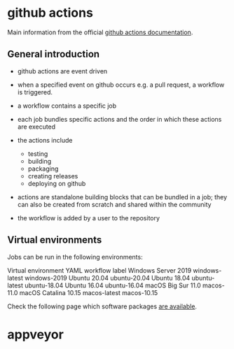 # github actions

Main information from the official [github actions documentation](https://docs.github.com/en/actions).

## General introduction

- github actions are event driven
- when a specified event on github occurs e.g. a pull request, a workflow is triggered.
- a workflow contains a specific job
- each job bundles specific actions and the order in which these actions are executed
- the actions include
  - testing
  - building
  - packaging
  - creating releases
  - deploying on github
- actions are standalone building blocks that can be bundled in a job; they can also be created from scratch and shared within the community

- the workflow is added by a user to the repository

## Virtual environments

Jobs can be run in the following environments:

Virtual environment     YAML workflow label
Windows Server 2019     windows-latest
                        windows-2019
Ubuntu 20.04            ubuntu-20.04
Ubuntu 18.04            ubuntu-latest
                        ubuntu-18.04
Ubuntu 16.04            ubuntu-16.04
macOS Big Sur 11.0      macos-11.0
macOS Catalina 10.15    macos-latest
                        macos-10.15

Check the following page which software packages [are available](https://docs.github.com/en/actions/reference/specifications-for-github-hosted-runners).


# appveyor


